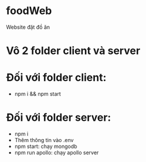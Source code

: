 # foodWeb
Website đặt đồ ăn
# Vô 2 folder client và server 
# Đối với folder client: 
- npm i && npm start
# Đối với folder server:
- npm i
- Thêm thông tin vào .env
- npm start: chạy mongodb
- npm run apollo: chạy apollo server
